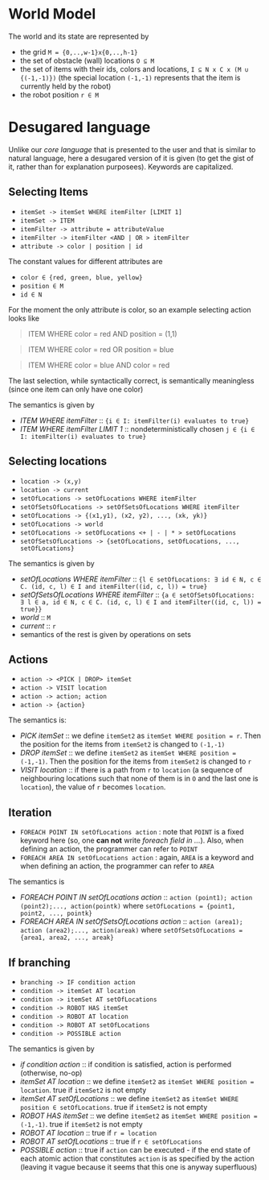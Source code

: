 # World Model
The world and its state are represented by 
 - the grid `M = {0,..,w-1}x{0,..,h-1}`  
 - the set of obstacle (wall) locations `O ⊆ M`
 - the set of items with their ids, colors and locations, `I ⊆ N x C x (M ∪ {(-1,-1)})` (the special location `(-1,-1)` represents that the item is currently held by the robot) 
 - the robot position `r ∈ M`
 
# Desugared language
Unlike our *core language* that is presented to the user and that is similar to natural language, here a desugared version of it is given (to get the gist of it, rather than for explanation purposees). Keywords are capitalized. 

## Selecting Items
  - `itemSet -> itemSet WHERE itemFilter [LIMIT 1]`
  - `itemSet -> ITEM`
  - `itemFilter -> attribute = attributeValue` 
  - `itemFilter -> itemFilter <AND | OR > itemFilter`
  - `attribute -> color | position | id`
 
The constant values for different attributes are 
  - `color ∈ {red, green, blue, yellow}`
  - `position ∈ M`
  - `id ∈ N`

For the moment the only attribute is color, so an example selecting action looks like

> ITEM WHERE color = red AND position = (1,1)    

> ITEM WHERE color = red OR position = blue

> ITEM WHERE color = blue AND color = red

The last selection, while syntactically correct, is semantically meaningless (since one item can only have one color)

The semantics is given by
 -  *ITEM WHERE itemFilter* :: `{i ∈ I: itemFilter(i) evaluates to true}`
 - 	*ITEM WHERE itemFilter LIMIT 1* :: nondeterministically chosen `j ∈ {i ∈ I: itemFilter(i) evaluates to true}`
 
## Selecting locations
 - `location -> (x,y)` 
 - `location -> current`
 - `setOfLocations -> setOfLocations WHERE itemFilter`
 - `setOfSetsOfLocations -> setOfSetsOfLocations WHERE itemFilter`
 - `setOfLocations -> {(x1,y1), (x2, y2), ..., (xk, yk)}`
 - `setOfLocations -> world`
 - `setOfLocations -> setOfLocations <+ | - | * > setOfLocations`
 - `setOfSetsOfLocations -> {setOfLocations, setOfLocations, ..., setOfLocations}`

The semantics is given by
 - *setOfLocations WHERE itemFilter* :: `{l ∈ setOfLocations: ∃ id ∈ N, c ∈ C. (id, c, l) ∈ I and itemFilter((id, c, l)) = true}`
 - *setOfSetsOfLocations WHERE itemFilter* :: `{a ∈ setOfSetsOfLocations: ∃ l ∈ a, id ∈ N, c ∈ C. (id, c, l) ∈ I and itemFilter((id, c, l)) = true}}`
 - *world* :: `M`
 - *current* :: `r`
 - semantics of the rest is given by operations on sets
 
## Actions
 - `action -> <PICK | DROP> itemSet`
 - `action -> VISIT location`
 - `action -> action; action`
 - `action -> {action}`

The semantics is:
 - *PICK itemSet* :: we define `itemSet2` as `itemSet WHERE position = r`. Then the position for the items from `itemSet2` is changed to `(-1,-1)`
 - *DROP itemSet* :: we define `itemSet2` as `itemSet WHERE position = (-1,-1)`. Then the position for the items from `itemSet2` is changed to `r` 
 - *VISIT location* :: if there is a path from `r` to `location` (a sequence of neighbouring locations such that none of them is in `O` and the last one is `location`), the value of `r` becomes `location`.    
 
## Iteration
  - `FOREACH POINT IN setOfLocations action` : note that `POINT` is a fixed keyword here (so, one **can not** write *foreach field in ...*). Also, when defining an action, the programmer can refer to `POINT` 
  - `FOREACH AREA IN setOfLocations action`  : again, `AREA` is a keyword and when defining an action, the programmer can refer to `AREA`
  
 The semantics is  
  - *FOREACH POINT IN setOfLocations action* :: `action (point1); action (point2);..., action(pointk)` where `setOfLocations = {point1, point2, ..., pointk}`
  - *FOREACH AREA IN setOfSetsOfLocations action* :: `action (area1); action (area2);..., action(areak)` where `setOfSetsOfLocations = {area1, area2, ..., areak}`
  
## If branching
 - `branching -> IF condition action`
 - `condition -> itemSet AT location`
 - `condition -> itemSet AT setOfLocations`
 - `condition -> ROBOT HAS itemSet`
 - `condition -> ROBOT AT location`
 - `condition -> ROBOT AT setOfLocations`
 - `condition -> POSSIBLE action`
 
 The semantics is given by
  - *if condition action* :: if condition is satisfied, action is performed (otherwise, no-op)
  - *itemSet AT location* :: we define `itemSet2` as `itemSet WHERE position = location`. true if `itemSet2` is not empty
  - *itemSet AT setOfLocations* :: we define `itemSet2` as `itemSet WHERE position ∈ setOfLocations`. true if `itemSet2` is not empty
  - *ROBOT HAS itemSet* :: we define `itemSet2` as `itemSet WHERE position = (-1,-1)`. true if `itemSet2` is not empty
  - *ROBOT AT location* :: true if `r = location`
  - *ROBOT AT setOfLocations* :: true if `r ∈ setOfLocations`
  - *POSSIBLE action* :: true if `action` can be executed - if the end state of each atomic action that constitutes `action` is as specified by the action (leaving it vague because it seems that this one is anyway superfluous)